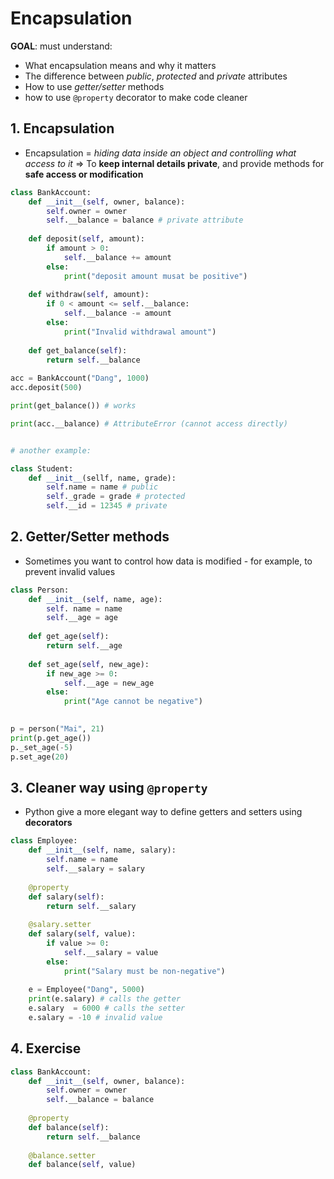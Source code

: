# Encapsulation

**GOAL**: must understand:
- What encapsulation means and why it matters
- The difference between *public*, *protected* and *private* attributes
- How to use *getter/setter* methods
- how to use `@property` decorator to make code cleaner

## 1. Encapsulation

- Encapsulation = *hiding data inside an object and controlling what access to it*
=> To **keep internal details private**, and provide methods for **safe access or modification**

```python
class BankAccount:
	def __init__(self, owner, balance):
		self.owner = owner
		self.__balance = balance # private attribute
	
	def deposit(self, amount):
		if amount > 0:
			self.__balance += amount
		else: 
			print("deposit amount musat be positive")
	
	def withdraw(self, amount): 
		if 0 < amount <= self.__balance:
			self.__balance -= amount
		else:
			print("Invalid withdrawal amount")
			
	def get_balance(self):
		return self.__balance
	
acc = BankAccount("Dang", 1000)
acc.deposit(500)

print(get_balance()) # works

print(acc.__balance) # AttributeError (cannot access directly)


# another example:

class Student:
	def __init__(sellf, name, grade):
		self.name = name # public
		self._grade = grade # protected
		self.__id = 12345 # private

```

## 2. Getter/Setter methods

- Sometimes you want to control how data is modified - for example, to prevent invalid values
```python
class Person:
	def __init__(self, name, age):
		self. name = name
		self.__age = age
	
	def get_age(self):
		return self.__age
	
	def set_age(self, new_age):
		if new_age >= 0:
			self.__age = new_age
		else:
			print("Age cannot be negative")
	

p = person("Mai", 21)
print(p.get_age())
p._set_age(-5)
p.set_age(20)
```

## 3. Cleaner way using `@property`

- Python give a more elegant way to define getters and setters using **decorators**
```python
class Employee:
	def __init__(self, name, salary):
		self.name = name 
		self.__salary = salary
	
	@property
	def salary(self):
		return self.__salary
	
	@salary.setter
	def salary(self, value):
		if value >= 0:
			self.__salary = value
		else:
			print("Salary must be non-negative")
	
	e = Employee("Dang", 5000)
	print(e.salary) # calls the getter
	e.salary  = 6000 # calls the setter
	e.salary = -10 # invalid value
```

## 4. Exercise

```python
class BankAccount:
	def __init__(self, owner, balance):
		self.owner = owner
		self.__balance = balance
	
	@property
	def balance(self):
		return self.__balance
	
	@balance.setter
	def balance(self, value)
	
```
